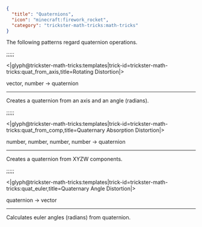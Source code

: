 ```json
{
  "title": "Quaternions",
  "icon": "minecraft:firework_rocket",
  "category": "trickster-math-tricks:math-tricks"
}
```

The following patterns regard quaternion operations.

;;;;;

<|glyph@trickster-math-tricks:templates|trick-id=trickster-math-tricks:quat_from_axis,title=Rotating Distortion|>

vector, number -> quaternion

---

Creates a quaternion from an axis and an angle (radians).

;;;;;

<|glyph@trickster-math-tricks:templates|trick-id=trickster-math-tricks:quat_from_comp,title=Quaternary Absorption Distortion|>

number, number, number, number -> quaternion

---

Creates a quaternion from XYZW components.

;;;;;

<|glyph@trickster-math-tricks:templates|trick-id=trickster-math-tricks:quat_euler,title=Quaternary Angle Distortion|>

quaternion -> vector

---

Calculates euler angles (radians) from quaternion.